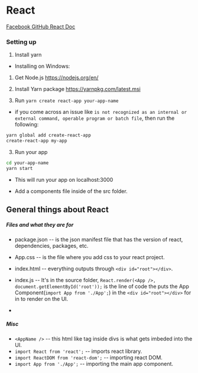 # React
[Facebook GitHub React Doc](https://github.com/facebook/create-react-app)

### Setting up

1. Install yarn
  - Installing on Windows:

  1. Get Node.js
  https://nodejs.org/en/
  2. Install Yarn package
  https://yarnpkg.com/latest.msi

2. Run `yarn create react-app your-app-name`

- if you come across an issue like `is not recognized as an internal or external command, operable program or batch file`, then run the following:

```sh
yarn global add create-react-app
create-react-app my-app
```

3. Run your app

```sh
cd your-app-name
yarn start
```

- This will run your app on localhost:3000

- Add a components file inside of the src folder.

## General things about React
##### Files and what they are for
 - package.json -- is the json manifest file that has the version of react, dependencies, packages, etc.
 - App.css -- is the file where you add css to your react project.
 - index.html -- everything outputs through ```<div id="root"></div>```.
 - index.js -- It's in the source folder, ```React.render(<App />, document.getElementById('root'));``` is the line of code the puts the App Component(```import App from './App';```) in the ``` <div id="root"></div> ``` for in to render on the UI.

- 
##### Misc
- ```<AppName />``` -- this html like tag inside divs is what gets imbeded into the UI.
- ```import React from 'react';``` -- imports react library.
- ```import ReactDOM from 'react-dom';``` -- importing react DOM.
- ```import App from './App';``` -- importing the main app component.
